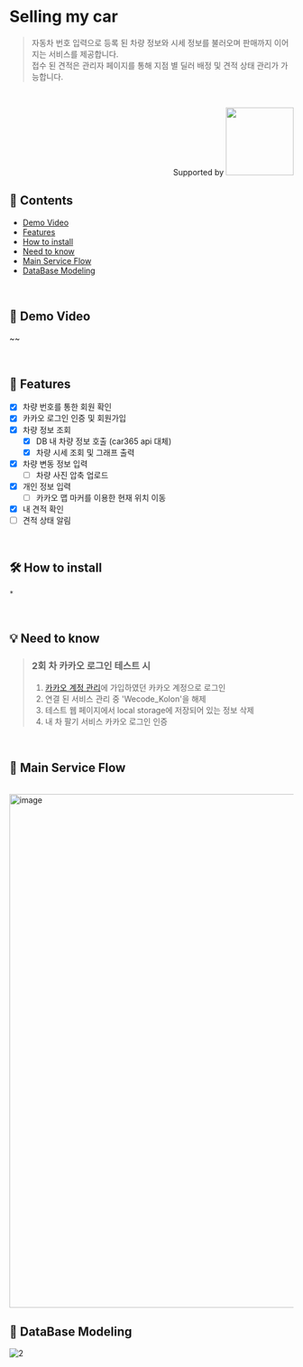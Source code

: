# Selling my car

> 자동차 번호 입력으로 등록 된 차량 정보와 시세 정보를 불러오며 판매까지 이어지는 서비스를 제공합니다. <br/>
> 접수 된 견적은 관리자 페이지를 통해 지점 별 딜러 배정 및 견적 상태 관리가 가능합니다.

<br/>

<p align="right"> Supported by <a href="https://wecode.co.kr/"><img src="https://raw.githubusercontent.com/NexClipper/exporterhub.io/master/assets/wecode_logo.jpg" width= 120></a></p>

## 📜 Contents
* [Demo Video](https://github.com/kolonDT/202206_wecode#-demo-video)
* [Features](https://github.com/kolonDT/202206_wecode#-features)
* [How to install](https://github.com/kolonDT/202206_wecode#-how-to-install)
* [Need to know](https://github.com/kolonDT/202206_wecode#-need-to-know)
* [Main Service Flow](https://github.com/kolonDT/202206_wecode#-main-service-flow)
* [DataBase Modeling](https://github.com/kolonDT/202206_wecode#-database-modeling)

<br/>

## 🎥 Demo Video

~~

<br/>

## 🔑 Features 
<!--lint disable no-undefined-references-->
* [x] 차량 번호를 통한 회원 확인
* [x] 카카오 로그인 인증 및 회원가입
* [x] 차량 정보 조회
  * [x] DB 내 차량 정보 호출 (car365 api 대체)
  * [x] 차량 시세 조회 및 그래프 출력
* [x] 차량 변동 정보 입력
  * [ ] 차량 사진 압축 업로드
* [x] 개인 정보 입력
  * [ ] 카카오 맵 마커를 이용한 현재 위치 이동
* [x] 내 견적 확인
* [ ] 견적 상태 알림

<br/>

## 🛠 How to install

```
*
```

<br/>

## 💡 Need to know

> ### 2회 차 카카오 로그인 테스트 시
> 1. [카카오 계정 관리](https://accounts.kakao.com/weblogin/account/partner#pageConnectedOpenAppList)에 가입하였던 카카오 계정으로 로그인
> 2. 연결 된 서비스 관리 중 'Wecode_Kolon'을 해제
> 3. 테스트 웹 페이지에서 local storage에 저장되어 있는 정보 삭제
> 4. 내 차 팔기 서비스 카카오 로그인 인증

<br/>

## 🚙 Main Service Flow
<br/>
<img width="909" alt="image" src="https://user-images.githubusercontent.com/97112697/178914034-95d0754b-a354-4a43-bf43-bb4c81c13149.png">
<br/>


## 💾 DataBase Modeling
![2](https://user-images.githubusercontent.com/21071903/171773721-b6c65832-322d-4090-8aae-7dbf142ff070.png)

<br/>
